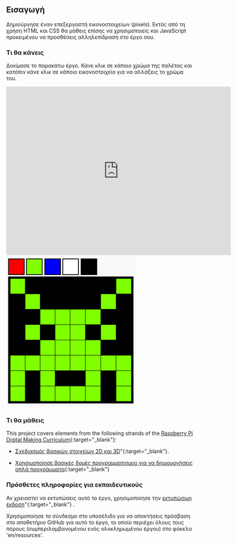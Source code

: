 ## Εισαγωγή

Δημιούργησε έναν επεξεργαστή εικονοστοιχείων (pixels). Εκτός από τη χρήση HTML και CSS θα μάθεις επίσης να χρησιμοποιείς και JavaScript προκειμένου να προσθέσεις αλληλεπίδραση στο έργο σου.

### Τι θα κάνεις

Δοκίμασε το παρακάτω έργο. Κάνε κλικ σε κάποιο χρώμα της παλέτας και κατόπιν κάνε κλικ σε κάποιο εικονοστοιχείο για να αλλάξεις το χρώμα του.

<div class="trinket">
  <iframe src="https://trinket.io/embed/html/0e102a306b?outputOnly=true&start=result" width="600" height="450" frameborder="0" marginwidth="0" marginheight="0" allowfullscreen>
  </iframe>
  <img src="images/pixel-art-final.png">
</div>

### Τι θα μάθεις

This project covers elements from the following strands of the [Raspberry Pi Digital Making Curriculum](https://rpf.io/curriculum){:target="_blank"}:

+ [Σχεδιασμός βασικών στοιχείων 2D και 3D](https://www.raspberrypi.org/curriculum/design/creator)"{:target="_blank"}.

+ [Χρησιμοποίησε βασικές δομές προγραμματισμού για να δημιουργήσεις απλά προγράμματα](https://www.raspberrypi.org/curriculum/programming/creator){:target="_blank"}

### Πρόσθετες πληροφορίες για εκπαιδευτικούς

Αν χρειαστεί να εκτυπώσεις αυτό το έργο, χρησιμοποίησε την [εκτυπώσιμη έκδοση](https://projects.raspberrypi.org/en/projects/pixel-art/print)"{:target="_blank"} .

Χρησιμοποίησε το σύνδεσμο στο υποσέλιδο για να αποκτήσεις πρόσβαση στο αποθετήριο GitHub για αυτό το έργο, το οποίο περιέχει όλους τους πόρους (συμπεριλαμβανομένου ενός ολοκληρωμένου έργου) στο φάκελο 'en/resources'.